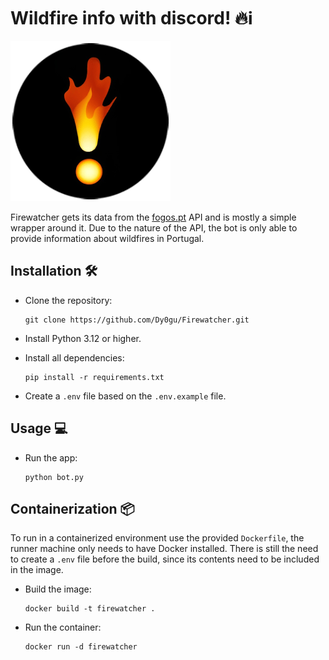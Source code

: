# Wildfire info with discord! 🔥ℹ️

![logo](src/assets/logo.png)

Firewatcher gets its data from the [fogos.pt](https://fogos.pt/) API and is mostly a simple wrapper around it. Due to the nature of the API, the bot is only able to provide information about wildfires in Portugal.

## Installation 🛠️

- Clone the repository:

  ```shell
  git clone https://github.com/Dy0gu/Firewatcher.git
  ```

- Install Python 3.12 or higher.

- Install all dependencies:

  ```shell
  pip install -r requirements.txt
  ```

- Create a `.env` file based on the `.env.example` file.

## Usage 💻

- Run the app:

  ```shell
  python bot.py
  ```

## Containerization 📦

To run in a containerized environment use the provided `Dockerfile`, the runner machine only needs to have Docker installed.
There is still the need to create a `.env` file before the build, since its contents need to be included in the image.

- Build the image:

  ```shell
  docker build -t firewatcher .
  ```

- Run the container:

  ```shell
  docker run -d firewatcher
  ```
